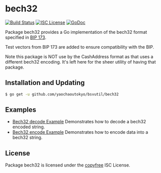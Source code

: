 bech32
==========

[![Build Status](https://travis-ci.org/yaochaoutokyo/bsvutil.svg?branch=master)](https://travis-ci.org/yaochaoutokyo/bsvutil)
[![ISC License](http://img.shields.io/badge/license-ISC-blue.svg)](http://copyfree.org)
[![GoDoc](https://godoc.org/github.com/yaochaoutokyo/bsvutil/bech32?status.png)](http://godoc.org/github.com/yaochaoutokyo/bsvutil/bech32)

Package bech32 provides a Go implementation of the bech32 format specified in
[BIP 173](https://github.com/bitcoin/bips/blob/master/bip-0173.mediawiki).

Test vectors from BIP 173 are added to ensure compatibility with the BIP.

Note this package is NOT use by the CashAddress format as that uses a different bech32 encoding.
It's left here for the sheer utility of having that package.

## Installation and Updating

```bash
$ go get -u github.com/yaochaoutokyo/bsvutil/bech32
```

## Examples

* [Bech32 decode Example](http://godoc.org/github.com/yaochaoutokyo/bsvutil/bech32#example-Bech32Decode)
  Demonstrates how to decode a bech32 encoded string.
* [Bech32 encode Example](http://godoc.org/github.com/yaochaoutokyo/bsvutil/bech32#example-BechEncode)
  Demonstrates how to encode data into a bech32 string.

## License

Package bech32 is licensed under the [copyfree](http://copyfree.org) ISC
License.
